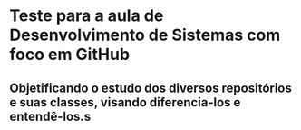 # Teste para a aula de Desenvolvimento de Sistemas com foco em GitHub

## Objetificando o estudo dos diversos repositórios e suas classes, visando diferencia-los e entendê-los.s
